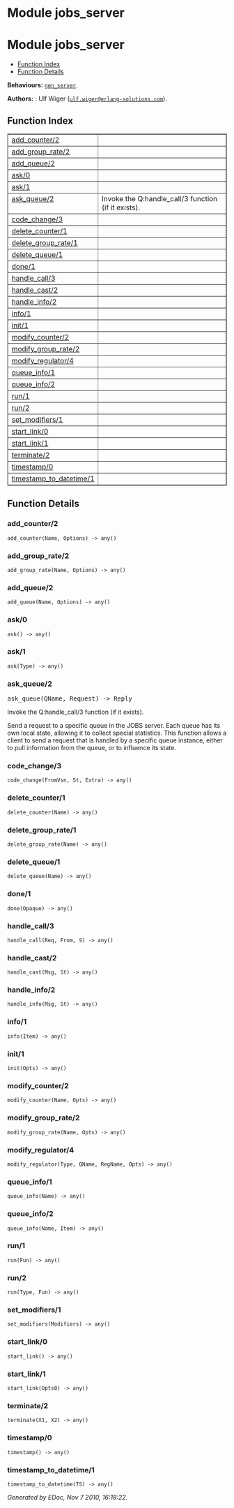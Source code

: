 Module jobs_server
==================


<h1>Module jobs_server</h1>

* [Function Index](#index)
* [Function Details](#functions)






__Behaviours:__ [`gen_server`](gen_server.md).

__Authors:__ : Ulf Wiger ([`ulf.wiger@erlang-solutions.com`](mailto:ulf.wiger@erlang-solutions.com)).

<h2><a name="index">Function Index</a></h2>



<table width="100%" border="1" cellspacing="0" cellpadding="2" summary="function index"><tr><td valign="top"><a href="#add_counter-2">add_counter/2</a></td><td></td></tr><tr><td valign="top"><a href="#add_group_rate-2">add_group_rate/2</a></td><td></td></tr><tr><td valign="top"><a href="#add_queue-2">add_queue/2</a></td><td></td></tr><tr><td valign="top"><a href="#ask-0">ask/0</a></td><td></td></tr><tr><td valign="top"><a href="#ask-1">ask/1</a></td><td></td></tr><tr><td valign="top"><a href="#ask_queue-2">ask_queue/2</a></td><td>Invoke the Q:handle_call/3 function (if it exists).</td></tr><tr><td valign="top"><a href="#code_change-3">code_change/3</a></td><td></td></tr><tr><td valign="top"><a href="#delete_counter-1">delete_counter/1</a></td><td></td></tr><tr><td valign="top"><a href="#delete_group_rate-1">delete_group_rate/1</a></td><td></td></tr><tr><td valign="top"><a href="#delete_queue-1">delete_queue/1</a></td><td></td></tr><tr><td valign="top"><a href="#done-1">done/1</a></td><td></td></tr><tr><td valign="top"><a href="#handle_call-3">handle_call/3</a></td><td></td></tr><tr><td valign="top"><a href="#handle_cast-2">handle_cast/2</a></td><td></td></tr><tr><td valign="top"><a href="#handle_info-2">handle_info/2</a></td><td></td></tr><tr><td valign="top"><a href="#info-1">info/1</a></td><td></td></tr><tr><td valign="top"><a href="#init-1">init/1</a></td><td></td></tr><tr><td valign="top"><a href="#modify_counter-2">modify_counter/2</a></td><td></td></tr><tr><td valign="top"><a href="#modify_group_rate-2">modify_group_rate/2</a></td><td></td></tr><tr><td valign="top"><a href="#modify_regulator-4">modify_regulator/4</a></td><td></td></tr><tr><td valign="top"><a href="#queue_info-1">queue_info/1</a></td><td></td></tr><tr><td valign="top"><a href="#queue_info-2">queue_info/2</a></td><td></td></tr><tr><td valign="top"><a href="#run-1">run/1</a></td><td></td></tr><tr><td valign="top"><a href="#run-2">run/2</a></td><td></td></tr><tr><td valign="top"><a href="#set_modifiers-1">set_modifiers/1</a></td><td></td></tr><tr><td valign="top"><a href="#start_link-0">start_link/0</a></td><td></td></tr><tr><td valign="top"><a href="#start_link-1">start_link/1</a></td><td></td></tr><tr><td valign="top"><a href="#terminate-2">terminate/2</a></td><td></td></tr><tr><td valign="top"><a href="#timestamp-0">timestamp/0</a></td><td></td></tr><tr><td valign="top"><a href="#timestamp_to_datetime-1">timestamp_to_datetime/1</a></td><td></td></tr></table>


<a name="functions"></a>


<h2>Function Details</h2>


<a name="add_counter-2"></a>


<h3>add_counter/2</h3>





`add_counter(Name, Options) -> any()`


<a name="add_group_rate-2"></a>


<h3>add_group_rate/2</h3>





`add_group_rate(Name, Options) -> any()`


<a name="add_queue-2"></a>


<h3>add_queue/2</h3>





`add_queue(Name, Options) -> any()`


<a name="ask-0"></a>


<h3>ask/0</h3>





`ask() -> any()`


<a name="ask-1"></a>


<h3>ask/1</h3>





`ask(Type) -> any()`


<a name="ask_queue-2"></a>


<h3>ask_queue/2</h3>





<tt>ask_queue(QName, Request) -> Reply</tt>





Invoke the Q:handle_call/3 function (if it exists).

Send a request to a specific queue in the JOBS server.
Each queue has its own local state, allowing it to collect special statistics.
This function allows a client to send a request that is handled by a specific
queue instance, either to pull information from the queue, or to influence its
state.
<a name="code_change-3"></a>


<h3>code_change/3</h3>





`code_change(FromVsn, St, Extra) -> any()`


<a name="delete_counter-1"></a>


<h3>delete_counter/1</h3>





`delete_counter(Name) -> any()`


<a name="delete_group_rate-1"></a>


<h3>delete_group_rate/1</h3>





`delete_group_rate(Name) -> any()`


<a name="delete_queue-1"></a>


<h3>delete_queue/1</h3>





`delete_queue(Name) -> any()`


<a name="done-1"></a>


<h3>done/1</h3>





`done(Opaque) -> any()`


<a name="handle_call-3"></a>


<h3>handle_call/3</h3>





`handle_call(Req, From, S) -> any()`


<a name="handle_cast-2"></a>


<h3>handle_cast/2</h3>





`handle_cast(Msg, St) -> any()`


<a name="handle_info-2"></a>


<h3>handle_info/2</h3>





`handle_info(Msg, St) -> any()`


<a name="info-1"></a>


<h3>info/1</h3>





`info(Item) -> any()`


<a name="init-1"></a>


<h3>init/1</h3>





`init(Opts) -> any()`


<a name="modify_counter-2"></a>


<h3>modify_counter/2</h3>





`modify_counter(Name, Opts) -> any()`


<a name="modify_group_rate-2"></a>


<h3>modify_group_rate/2</h3>





`modify_group_rate(Name, Opts) -> any()`


<a name="modify_regulator-4"></a>


<h3>modify_regulator/4</h3>





`modify_regulator(Type, QName, RegName, Opts) -> any()`


<a name="queue_info-1"></a>


<h3>queue_info/1</h3>





`queue_info(Name) -> any()`


<a name="queue_info-2"></a>


<h3>queue_info/2</h3>





`queue_info(Name, Item) -> any()`


<a name="run-1"></a>


<h3>run/1</h3>





`run(Fun) -> any()`


<a name="run-2"></a>


<h3>run/2</h3>





`run(Type, Fun) -> any()`


<a name="set_modifiers-1"></a>


<h3>set_modifiers/1</h3>





`set_modifiers(Modifiers) -> any()`


<a name="start_link-0"></a>


<h3>start_link/0</h3>





`start_link() -> any()`


<a name="start_link-1"></a>


<h3>start_link/1</h3>





`start_link(Opts0) -> any()`


<a name="terminate-2"></a>


<h3>terminate/2</h3>





`terminate(X1, X2) -> any()`


<a name="timestamp-0"></a>


<h3>timestamp/0</h3>





`timestamp() -> any()`


<a name="timestamp_to_datetime-1"></a>


<h3>timestamp_to_datetime/1</h3>





`timestamp_to_datetime(TS) -> any()`



_Generated by EDoc, Nov 7 2010, 16:18:22._